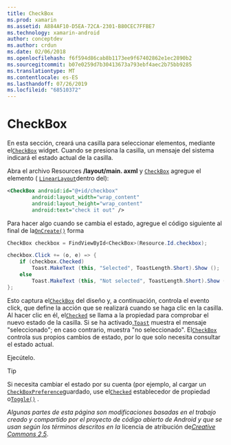 ```yaml
---
title: CheckBox
ms.prod: xamarin
ms.assetid: A884AF10-D5EA-72CA-2301-B80CEC7FFBE7
ms.technology: xamarin-android
author: conceptdev
ms.author: crdun
ms.date: 02/06/2018
ms.openlocfilehash: f6f594d86cab8b1173ee9f67402862e1ec2890b2
ms.sourcegitcommit: b07e0259d7b30413673a793ebf4aec2b75bb9285
ms.translationtype: MT
ms.contentlocale: es-ES
ms.lasthandoff: 07/26/2019
ms.locfileid: "68510372"
---
```

# <a name="checkbox"></a>CheckBox

En esta sección, creará una casilla para seleccionar elementos, mediante el[`CheckBox`](xref:Android.Widget.CheckBox)
widget. Cuando se presiona la casilla, un mensaje del sistema indicará el estado actual de la casilla.

Abra el archivo Resources **/layout/main. axml** y [`CheckBox`](xref:Android.Widget.CheckBox) agregue el elemento ( [`LinearLayout`](xref:Android.Widget.LinearLayout)dentro del):

```xml
<CheckBox android:id="@+id/checkbox"
        android:layout_width="wrap_content"
        android:layout_height="wrap_content"
        android:text="check it out" />
```

Para hacer algo cuando se cambia el estado, agregue el código siguiente al final de la[`OnCreate()`](xref:Android.App.Activity.OnCreate*)
forma

```csharp
CheckBox checkbox = FindViewById<CheckBox>(Resource.Id.checkbox);

checkbox.Click += (o, e) => {
    if (checkbox.Checked)
        Toast.MakeText (this, "Selected", ToastLength.Short).Show ();
    else
        Toast.MakeText (this, "Not selected", ToastLength.Short).Show ();
};
```

Esto captura el[`CheckBox`](xref:Android.Widget.CheckBox)
del diseño y, a continuación, controla el evento click, que define la acción que se realizará cuando se haga clic en la casilla. Al hacer clic en él, el[`Checked`](xref:Android.Widget.CompoundButton.Checked)
se llama a la propiedad para comprobar el nuevo estado de la casilla. Si se ha activado,[`Toast`](xref:Android.Widget.Toast)
muestra el mensaje "seleccionado"; en caso contrario, muestra "no seleccionado". El[`CheckBox`](xref:Android.Widget.CheckBox)
controla sus propios cambios de estado, por lo que solo necesita consultar el estado actual.

Ejecútelo.

> [!TIP]
> Si necesita cambiar el estado por su cuenta (por ejemplo, al cargar un [`CheckBoxPreference`](xref:Android.Preferences.CheckBoxPreference)guardado, use el[`Checked`](xref:Android.Widget.CompoundButton.Checked)
> establecedor de propiedad o[`Toggle()`](xref:Android.Widget.CompoundButton.Toggle)
> .

*Algunas partes de esta página son modificaciones basadas en el trabajo creado y compartido por el proyecto de código abierto de Android y que se usan según los términos descritos en la*
licencia de atribución de[*Creative Commons 2,5*](http://creativecommons.org/licenses/by/2.5/).
